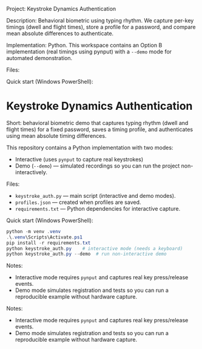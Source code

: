 Project: Keystroke Dynamics Authentication

Description: Behavioral biometric using typing rhythm. We capture per-key timings (dwell and flight times), store a profile for a password, and compare mean absolute differences to authenticate.

Implementation: Python. This workspace contains an Option B implementation (real timings using pynput) with a `--demo` mode for automated demonstration.

Files:

Quick start (Windows PowerShell):
# Keystroke Dynamics Authentication

Short: behavioral biometric demo that captures typing rhythm (dwell and flight times) for a fixed password, saves a timing profile, and authenticates using mean absolute timing differences.

This repository contains a Python implementation with two modes:
- Interactive (uses `pynput` to capture real keystrokes)
- Demo (`--demo`) — simulated recordings so you can run the project non-interactively.

Files:
- `keystroke_auth.py` — main script (interactive and demo modes).
- `profiles.json` — created when profiles are saved.
- `requirements.txt` — Python dependencies for interactive capture.

Quick start (Windows PowerShell):

```powershell
python -m venv .venv
.\.venv\Scripts\Activate.ps1
pip install -r requirements.txt
python keystroke_auth.py    # interactive mode (needs a keyboard)
python keystroke_auth.py --demo  # run non-interactive demo
```

Notes:
- Interactive mode requires `pynput` and captures real key press/release events.
- Demo mode simulates registration and tests so you can run a reproducible example without hardware capture.

Notes:
- Interactive mode requires `pynput` and captures real key press/release events.
- Demo mode simulates registration and tests so you can run a reproducible example without hardware capture.
